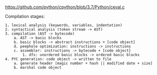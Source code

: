 https://github.com/python/cpython/blob/3.7/Python/ceval.c

Compilation stages:

    1. lexical analysis (keywords, variables, indentation)
    2. syntactical analysis (token stream -> AST)
    3. compilation (AST -> bytecode)
        a. AST -> basic blocks
        b. basic blocks -> abstract instructions + [code object]
        d. peephole optimization: instructions -> instructions
        c. assembler: instructions -> bytecode + [code object]
            1. dfs: unordered basic blocks -> ordered basic blocks
    4. PYC generation: code object -> written to file
        a. generate header [magic number + hash || modified date + size]
        b. marshal code object
